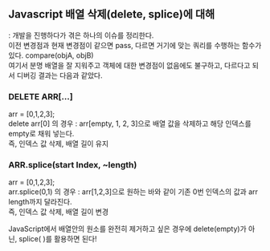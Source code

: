 ## Javascript 배열 삭제(delete, splice)에 대해 

: 개발을 진행하다가 겪은 하나의 이슈를 정리한다.<br>
이전 변경점과 현재 변경점이 같으면 pass, 다르면 거기에 맞는 쿼리를 수행하는 함수가 있다. compare(objA, objB)<br>
여기서 분명 배열을 잘 지워주고 객체에 대한 변경점이 없음에도 불구하고, 다르다고 되서 디버깅 결과는 다음과 같았다.<br>

### DELETE ARR[...]
arr = [0,1,2,3]; <br>
delete arr[0] 의 경우 : arr[empty, 1, 2, 3]으로 배열 값을 삭제하고 해당 인덱스를 empty로 채워 넣는다. <br>
즉, 인덱스 값 삭제, 배열 길이 유지

### ARR.splice(start Index, ~length)
arr = [0,1,2,3]; <br>
arr.splice(0,1) 의 경우 : arr[1,2,3]으로 원하는 바와 같이 기존 0번 인덱스의 값과 arr length까지 달라진다. <br>
즉, 인덱스 값 삭제, 배열 길이 변경


JavaScript에서 배열안의 원소를 완전히 제거하고 싶은 경우에 delete(empty)가 아닌, splice( )를 활용하면 된다!
<br>
<br>